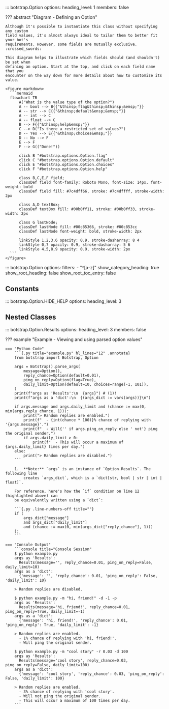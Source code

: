 <!-- prettier-ignore -->
::: botstrap.Option
    options:
      heading_level: 1
      members: false

??? abstract "Diagram - Defining an Option"

    Although it's possible to instantiate this class without specifying any custom
    field values, it's almost always ideal to tailor them to better fit your bot's
    requirements. However, some fields are mutually exclusive. :crossed_swords:

    This diagram helps to illustrate which fields should (and shouldn't) be set when
    defining an option. Start at the top, and click on each field name that you
    encounter on the way down for more details about how to customize its value.

    <figure markdown>
      ```mermaid
      flowchart TB
          A("What is the value type of the option?")
          A -- bool --> B{{"&thinsp;flag&thinsp;&thinsp;&emsp;"}}
          A -- str --> C{{"&thinsp;default&ensp;&emsp;"}}
          A -- int --> C
          A -- float --> C
          B --> F{{"&thinsp;help&emsp;"}}
          C --> D("Is there a restricted set of values?")
          D -- Yes --> E{{"&thinsp;choices&emsp;"}}
          D -- No --> F
          E --> F
          F --> G(("Done!"))

          click B "#botstrap.options.Option.flag"
          click C "#botstrap.options.Option.default"
          click E "#botstrap.options.Option.choices"
          click F "#botstrap.options.Option.help"

          class B,C,E,F field;
          classDef field font-family: Roboto Mono, font-size: 14px, font-weight: bold
          classDef field fill: #7c4dff66, stroke: #7c4dffff, stroke-width: 2px

          class A,D textBox;
          classDef textBox fill: #00b0ff11, stroke: #00b0ff33, stroke-width: 2px

          class G lastNode;
          classDef lastNode fill: #00c85366, stroke: #00c853cc
          classDef lastNode font-weight: bold, stroke-width: 2px

          linkStyle 1,2,3,6 opacity: 0.9, stroke-dasharray: 8 4
          linkStyle 0,7 opacity: 0.9, stroke-dasharray: 5 6
          linkStyle 4,5,8,9 opacity: 0.9, stroke-width: 2px
      ```
    </figure>

<!-- prettier-ignore -->
::: botstrap.Option
    options:
      filters:
        - "^[a-z]"
      show_category_heading: true
      show_root_heading: false
      show_root_toc_entry: false

## Constants

<!-- prettier-ignore -->
::: botstrap.Option.HIDE_HELP
    options:
      heading_level: 3

## Nested Classes

<!-- prettier-ignore -->
::: botstrap.Option.Results
    options:
      heading_level: 3
      members: false

??? example "Example - Viewing and using parsed option values"

    === "Python Code"
        ```{.py title="example.py" hl_lines="12" .annotate}
        from botstrap import Botstrap, Option

        args = Botstrap().parse_args(
            message=Option(),
            reply_chance=Option(default=0.01),
            ping_on_reply=Option(flag=True),
            daily_limit=Option(default=10, choices=range(-1, 101)),
        )
        print(f"args as 'Results':\n  {args}") # (1)!
        print(f"args as a 'dict':\n  {(args_dict := vars(args))}\n")

        if args.message and args.daily_limit and (chance := max(0, min(args.reply_chance, 1))):
            print("> Random replies are enabled.")
            print(f"  - {int(chance * 100)}% chance of replying with '{args.message}'.")
            print(f"  - Will{'' if args.ping_on_reply else ' not'} ping the original sender.")
            if args.daily_limit > 0:
                print(f"  - This will occur a maximum of {args.daily_limit} times per day.")
        else:
            print("> Random replies are disabled.")
        ```

        1.  **Note:** `args` is an instance of `Option.Results`. The following line
            creates `args_dict`, which is a `dict[str, bool | str | int | float]`.

        For reference, here's how the `if` condition on line 12 (highlighted above) can
        be equivalently written using a `dict`:

        ```{.py .line-numbers-off title=""}
        if (
            args_dict["message"]
            and args_dict["daily_limit"]
            and (chance := max(0, min(args_dict["reply_chance"], 1)))
        ):
        ```

    === "Console Output"
        ```console title="Console Session"
        $ python example.py
        args as 'Results':
          Results(message='', reply_chance=0.01, ping_on_reply=False, daily_limit=10)
        args as a 'dict':
          {'message': '', 'reply_chance': 0.01, 'ping_on_reply': False, 'daily_limit': 10}

        > Random replies are disabled.

        $ python example.py -m "hi, friend!" -d -1 -p
        args as 'Results':
          Results(message='hi, friend!', reply_chance=0.01, ping_on_reply=True, daily_limit=-1)
        args as a 'dict':
          {'message': 'hi, friend!', 'reply_chance': 0.01, 'ping_on_reply': True, 'daily_limit': -1}

        > Random replies are enabled.
          - 1% chance of replying with 'hi, friend!'.
          - Will ping the original sender.

        $ python example.py -m "cool story" -r 0.03 -d 100
        args as 'Results':
          Results(message='cool story', reply_chance=0.03, ping_on_reply=False, daily_limit=100)
        args as a 'dict':
          {'message': 'cool story', 'reply_chance': 0.03, 'ping_on_reply': False, 'daily_limit': 100}

        > Random replies are enabled.
          - 3% chance of replying with 'cool story'.
          - Will not ping the original sender.
          - This will occur a maximum of 100 times per day.
        ```

<link rel="stylesheet" href="../../stylesheets/option.css" />
